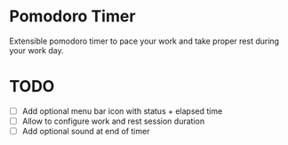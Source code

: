 # Pomodoro Timer

Extensible pomodoro timer to pace your work and take proper rest during your work day.

# TODO

- [ ] Add optional menu bar icon with status + elapsed time
- [ ] Allow to configure work and rest session duration
- [ ] Add optional sound at end of timer